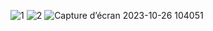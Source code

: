 ![1](https://github.com/ELHYANIIMANE/RMI/assets/125988825/c201f268-9459-4f3c-9ebf-0dfcd2a454c1)
![2](https://github.com/ELHYANIIMANE/RMI/assets/125988825/d7553c8f-0b39-49ee-aa1c-efb5a61b6542)
![Capture d’écran 2023-10-26 104051](https://github.com/ELHYANIIMANE/RMI/assets/125988825/dfad2171-6221-48e1-85d0-1418c1e4162c)
